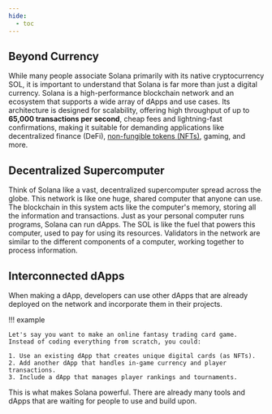 ```yaml
---
hide:
  - toc
---
```


## Beyond Currency

While many people associate Solana primarily with its native cryptocurrency SOL, it is important to understand that Solana is far more than just a digital currency. Solana is a high-performance blockchain network and an ecosystem that supports a wide array of dApps and use cases. Its architecture is designed for scalability, offering high throughput of up to **65,000 transactions per second**, cheap fees and lightning-fast confirmations, making it suitable for demanding applications like decentralized finance (DeFi), [non-fungible tokens (NFTs)](../appendices/appendixB/non-fungible-tokens.md), gaming, and more.

## Decentralized Supercomputer

Think of Solana like a vast, decentralized supercomputer spread across the globe. This network is like one huge, shared computer that anyone can use. The blockchain in this system acts like the computer's memory, storing all the information and transactions. Just as your personal computer runs programs, Solana can run dApps. The SOL is like the fuel that powers this computer, used to pay for using its resources. Validators in the network are similar to the different components of a computer, working together to process information.

## Interconnected dApps

When making a dApp, developers can use other dApps that are already deployed on the network and incorporate them in their projects.

!!! example

    Let's say you want to make an online fantasy trading card game. Instead of coding everything from scratch, you could:

    1. Use an existing dApp that creates unique digital cards (as NFTs).
    2. Add another dApp that handles in-game currency and player transactions.
    3. Include a dApp that manages player rankings and tournaments.

This is what makes Solana powerful. There are already many tools and dApps that are waiting for people to use and build upon.
